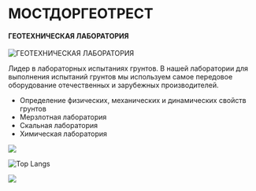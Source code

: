 # МОСТДОРГЕОТРЕСТ
#### ГЕОТЕХНИЧЕСКАЯ ЛАБОРАТОРИЯ
![ГЕОТЕХНИЧЕСКАЯ ЛАБОРАТОРИЯ ](https://s3.timeweb.com/cw78444-3db3e634-248a-495a-8c38-9f7322725c84/site/welcome_wide.png)

Лидер в лабораторных испытаниях грунтов. В нашей лаборатории для выполнения испытаний грунтов мы используем самое передовое оборудование отечественных и зарубежных производителей.

- Определение физических, механических и динамических свойств грунтов
- Мерзлотная лаборатория
- Скальная лаборатория 
- Химическая лаборатория


![](https://github-profile-summary-cards.vercel.app/api/cards/profile-details?username=MOSTDORGEOTREST&theme=default)

![Top Langs](https://github-readme-stats.vercel.app/api/top-langs/?username=MOSTDORGEOTREST)

![](https://komarev.com/ghpvc/?username=MOSTDORGEOTREST)
